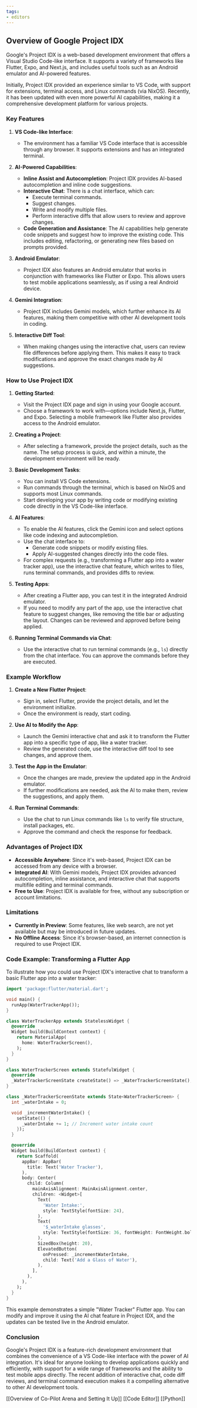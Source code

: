 ```yaml
---
tags:
- editors
---
```


## **Overview of Google Project IDX**

Google's Project IDX is a web-based development environment that offers a Visual Studio Code-like interface. It supports a variety of frameworks like Flutter, Expo, and Next.js, and includes useful tools such as an Android emulator and AI-powered features.

Initially, Project IDX provided an experience similar to VS Code, with support for extensions, terminal access, and Linux commands (via NixOS). Recently, it has been updated with even more powerful AI capabilities, making it a comprehensive development platform for various projects.

### **Key Features**

1. **VS Code-like Interface**:
   - The environment has a familiar VS Code interface that is accessible through any browser. It supports extensions and has an integrated terminal.

2. **AI-Powered Capabilities**:
   - **Inline Assist and Autocompletion**: Project IDX provides AI-based autocompletion and inline code suggestions.
   - **Interactive Chat**: There is a chat interface, which can:
     - Execute terminal commands.
     - Suggest changes.
     - Write and modify multiple files.
     - Perform interactive diffs that allow users to review and approve changes.
   - **Code Generation and Assistance**: The AI capabilities help generate code snippets and suggest how to improve the existing code. This includes editing, refactoring, or generating new files based on prompts provided.

3. **Android Emulator**:
   - Project IDX also features an Android emulator that works in conjunction with frameworks like Flutter or Expo. This allows users to test mobile applications seamlessly, as if using a real Android device.

4. **Gemini Integration**:
   - Project IDX includes Gemini models, which further enhance its AI features, making them competitive with other AI development tools in coding.

5. **Interactive Diff Tool**:
   - When making changes using the interactive chat, users can review file differences before applying them. This makes it easy to track modifications and approve the exact changes made by AI suggestions.

### **How to Use Project IDX**

1. **Getting Started**:
   - Visit the Project IDX page and sign in using your Google account.
   - Choose a framework to work with—options include Next.js, Flutter, and Expo. Selecting a mobile framework like Flutter also provides access to the Android emulator.

2. **Creating a Project**:
   - After selecting a framework, provide the project details, such as the name. The setup process is quick, and within a minute, the development environment will be ready.

3. **Basic Development Tasks**:
   - You can install VS Code extensions.
   - Run commands through the terminal, which is based on NixOS and supports most Linux commands.
   - Start developing your app by writing code or modifying existing code directly in the VS Code-like interface.

4. **AI Features**:
   - To enable the AI features, click the Gemini icon and select options like code indexing and autocompletion.
   - Use the chat interface to:
     - Generate code snippets or modify existing files.
     - Apply AI-suggested changes directly into the code files.
   - For complex requests (e.g., transforming a Flutter app into a water tracker app), use the interactive chat feature, which writes to files, runs terminal commands, and provides diffs to review.

5. **Testing Apps**:
   - After creating a Flutter app, you can test it in the integrated Android emulator.
   - If you need to modify any part of the app, use the interactive chat feature to suggest changes, like removing the title bar or adjusting the layout. Changes can be reviewed and approved before being applied.

6. **Running Terminal Commands via Chat**:
   - Use the interactive chat to run terminal commands (e.g., `ls`) directly from the chat interface. You can approve the commands before they are executed.

### **Example Workflow**

1. **Create a New Flutter Project**:
   - Sign in, select Flutter, provide the project details, and let the environment initialize.
   - Once the environment is ready, start coding.

2. **Use AI to Modify the App**:
   - Launch the Gemini interactive chat and ask it to transform the Flutter app into a specific type of app, like a water tracker.
   - Review the generated code, use the interactive diff tool to see changes, and approve them.

3. **Test the App in the Emulator**:
   - Once the changes are made, preview the updated app in the Android emulator.
   - If further modifications are needed, ask the AI to make them, review the suggestions, and apply them.

4. **Run Terminal Commands**:
   - Use the chat to run Linux commands like `ls` to verify file structure, install packages, etc.
   - Approve the command and check the response for feedback.

### **Advantages of Project IDX**

- **Accessible Anywhere**: Since it's web-based, Project IDX can be accessed from any device with a browser.
- **Integrated AI**: With Gemini models, Project IDX provides advanced autocompletion, inline assistance, and interactive chat that supports multifile editing and terminal commands.
- **Free to Use**: Project IDX is available for free, without any subscription or account limitations.

### **Limitations**

- **Currently in Preview**: Some features, like web search, are not yet available but may be introduced in future updates.
- **No Offline Access**: Since it's browser-based, an internet connection is required to use Project IDX.

### **Code Example: Transforming a Flutter App**

To illustrate how you could use Project IDX's interactive chat to transform a basic Flutter app into a water tracker:

```dart
import 'package:flutter/material.dart';

void main() {
  runApp(WaterTrackerApp());
}

class WaterTrackerApp extends StatelessWidget {
  @override
  Widget build(BuildContext context) {
    return MaterialApp(
      home: WaterTrackerScreen(),
    );
  }
}

class WaterTrackerScreen extends StatefulWidget {
  @override
  _WaterTrackerScreenState createState() => _WaterTrackerScreenState();
}

class _WaterTrackerScreenState extends State<WaterTrackerScreen> {
  int _waterIntake = 0;

  void _incrementWaterIntake() {
    setState(() {
      _waterIntake += 1; // Increment water intake count
    });
  }

  @override
  Widget build(BuildContext context) {
    return Scaffold(
      appBar: AppBar(
        title: Text('Water Tracker'),
      ),
      body: Center(
        child: Column(
          mainAxisAlignment: MainAxisAlignment.center,
          children: <Widget>[
            Text(
              'Water Intake:',
              style: TextStyle(fontSize: 24),
            ),
            Text(
              '$_waterIntake glasses',
              style: TextStyle(fontSize: 36, fontWeight: FontWeight.bold),
            ),
            SizedBox(height: 20),
            ElevatedButton(
              onPressed: _incrementWaterIntake,
              child: Text('Add a Glass of Water'),
            ),
          ],
        ),
      ),
    );
  }
}
```

This example demonstrates a simple "Water Tracker" Flutter app. You can modify and improve it using the AI chat feature in Project IDX, and the updates can be tested live in the Android emulator.

### **Conclusion**

Google's Project IDX is a feature-rich development environment that combines the convenience of a VS Code-like interface with the power of AI integration. It's ideal for anyone looking to develop applications quickly and efficiently, with support for a wide range of frameworks and the ability to test mobile apps directly. The recent addition of interactive chat, code diff reviews, and terminal command execution makes it a compelling alternative to other AI development tools.

[[Overview of Co-Pilot Arena and Setting It Up]]  [[Code Editor]]  [[Python]]